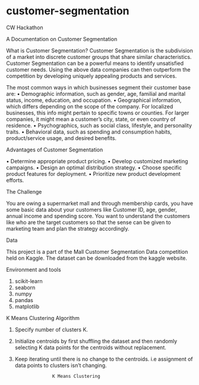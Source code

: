 # customer-segmentation
CW Hackathon

A Documentation on Customer Segmentation

What is Customer Segmentation?
Customer Segmentation is the subdivision of a market into discrete customer groups that share similar characteristics. Customer Segmentation can be a powerful means to identify unsatisfied customer needs. Using the above data companies can then outperform the competition by developing uniquely appealing products and services.

The most common ways in which businesses segment their customer base are:
•	Demographic information, such as gender, age, familial and marital status, income, education, and occupation.
•	Geographical information, which differs depending on the scope of the company. For localized businesses, this info might pertain to specific towns or counties. For larger companies, it might mean a customer’s city, state, or even country of residence.
•	Psychographics, such as social class, lifestyle, and personality traits.
•	Behavioral data, such as spending and consumption habits, product/service usage, and desired benefits.

Advantages of Customer Segmentation

•	Determine appropriate product pricing.
•	Develop customized marketing campaigns.
•	Design an optimal distribution strategy.
•	Choose specific product features for deployment.
•	Prioritize new product development efforts. 
 
The Challenge
 
You are owing a supermarket mall and through membership cards, you have some basic data about your customers like Customer ID, age, gender, annual income and spending score. You want to understand the customers like who are the target customers so that the sense can be given to marketing team and plan the strategy accordingly.
 
Data
 
This project is a part of the Mall Customer Segmentation Data competition held on Kaggle.
The dataset can be downloaded from the kaggle website.
 


Environment and tools
 
1.	scikit-learn
2.	seaborn
3.	numpy
4.	pandas
5.	matplotlib


K Means Clustering Algorithm
 
1.	Specify number of clusters K.
2.	Initialize centroids by first shuffling the dataset and then randomly selecting K data points for the centroids without replacement.
3.	Keep iterating until there is no change to the centroids. i.e assignment of data points to clusters isn’t changing.


                      K Means Clustering

 







